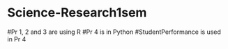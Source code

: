 # Science-Research1sem
#Pr 1, 2 and 3 are using R
#Pr 4 is in Python
#StudentPerformance is used in Pr 4
